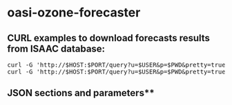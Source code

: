 # oasi-ozone-forecaster

## CURL examples to download forecasts results from ISAAC database:
<pre>
curl -G 'http://$HOST:$PORT/query?u=$USER&p=$PWD&pretty=true' --data-urlencode "db=$DB" --data-urlencode "q=SELECT * FROM o3_forecasts_results WHERE flag_best='true' and time>='2021-05-13' and time<='2021-05-14' GROUP BY location, case"
curl -G 'http://$HOST:$PORT/query?u=$USER&p=$PWD&pretty=true' --data-urlencode "db=$DB" --data-urlencode "q=SELECT * FROM o3_forecasts_probabilities WHERE flag_best='true' and time>='2021-05-13' and time<='2021-05-14' GROUP BY location, case, interval"
</pre>

## JSON sections and parameters**
